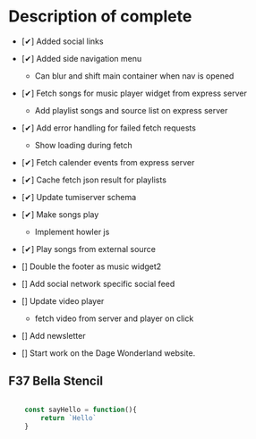 # Description of complete

* [✔] Added social links
* [✔] Added side navigation menu
  * Can blur and shift main container when nav is opened
* [✔] Fetch songs for music player widget from express server
  * Add playlist songs and source list on express server
* [✔] Add error handling for failed fetch requests
  * Show loading during fetch
* [✔] Fetch calender events from express server
* [✔] Cache fetch json result for playlists
* [✔] Update tumiserver schema
* [✔] Make songs play
  * Implement howler js
* [✔] Play songs from external source
* [] Double the footer as music widget2
* [] Add social network specific social feed
* [] Update video player
  * fetch video from server and player on click
* [] Add newsletter

* [] Start work on the Dage Wonderland website.

## F37 Bella Stencil

```javascript

    const sayHello = function(){
        return `Hello`
    }

```